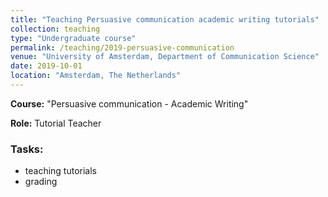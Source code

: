 ```yaml
---
title: "Teaching Persuasive communication academic writing tutorials"
collection: teaching
type: "Undergraduate course"
permalink: /teaching/2019-persuasive-communication
venue: "University of Amsterdam, Department of Communication Science"
date: 2019-10-01
location: "Amsterdam, The Netherlands"
---
```


**Course:**  "Persuasive communication - Academic Writing"

**Role:** Tutorial Teacher

### **Tasks:**
- teaching tutorials
- grading
